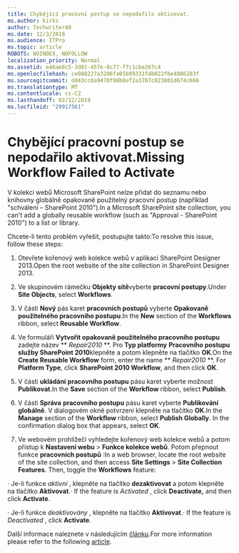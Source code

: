 ```yaml
---
title: Chybějící pracovní postup se nepodařilo aktivovat.
ms.author: kirks
author: Techwriter40
ms.date: 12/3/2018
ms.audience: ITPro
ms.topic: article
ROBOTS: NOINDEX, NOFOLLOW
localization_priority: Normal
ms.assetid: e46ae8c5-3d81-457e-8c77-f7c1cbe267c4
ms.openlocfilehash: ce088227a3206fa05b99331fdb022fbe4886203f
ms.sourcegitcommit: dd43cc0a9470f98b8ef2a3787c823801d674c666
ms.translationtype: MT
ms.contentlocale: cs-CZ
ms.lasthandoff: 02/12/2019
ms.locfileid: "29917561"
---
```

# <a name="missing-workflow-failed-to-activate"></a><span data-ttu-id="cb2c9-102">Chybějící pracovní postup se nepodařilo aktivovat.</span><span class="sxs-lookup"><span data-stu-id="cb2c9-102">Missing Workflow Failed to Activate</span></span>

<span data-ttu-id="cb2c9-103">V kolekci webů Microsoft SharePoint nelze přidat do seznamu nebo knihovny globálně opakovaně použitelný pracovní postup (například "schválení – SharePoint 2010").</span><span class="sxs-lookup"><span data-stu-id="cb2c9-103">In a Microsoft SharePoint site collection, you can't add a globally reusable workflow (such as "Approval - SharePoint 2010") to a list or library.</span></span>
  
<span data-ttu-id="cb2c9-104">Chcete-li tento problém vyřešit, postupujte takto:</span><span class="sxs-lookup"><span data-stu-id="cb2c9-104">To resolve this issue, follow these steps:</span></span> 
  
1. <span data-ttu-id="cb2c9-105">Otevřete kořenový web kolekce webů v aplikaci SharePoint Designer 2013.</span><span class="sxs-lookup"><span data-stu-id="cb2c9-105">Open the root website of the site collection in SharePoint Designer 2013.</span></span>
  
2. <span data-ttu-id="cb2c9-106">Ve skupinovém rámečku **Objekty sítě**vyberte **pracovní postupy**.</span><span class="sxs-lookup"><span data-stu-id="cb2c9-106">Under **Site Objects**, select **Workflows**.</span></span> 
  
3. <span data-ttu-id="cb2c9-107">V části **Nový** pás karet **pracovních postupů** vyberte **Opakovaně použitelného pracovního postupu**.</span><span class="sxs-lookup"><span data-stu-id="cb2c9-107">In the **New** section of the **Workflows** ribbon, select **Reusable Workflow**.</span></span> 
  
4. <span data-ttu-id="cb2c9-p101">Ve formuláři **Vytvořit opakovaně použitelného pracovního postupu** zadejte název \*\* *Repair2010* \*\*. Pro **Typ platformy** **Pracovního postupu služby SharePoint 2010**klepněte a potom klepněte na tlačítko **OK**.</span><span class="sxs-lookup"><span data-stu-id="cb2c9-p101">On the **Create Reusable Workflow** form, enter the name \*\* *Repair2010* \*\*. For **Platform Type**, click **SharePoint 2010 Workflow**, and then click **OK**.</span></span> 
  
1. <span data-ttu-id="cb2c9-110">V části **ukládání** **pracovního postupu** pásu karet vyberte možnost **Publikovat**.</span><span class="sxs-lookup"><span data-stu-id="cb2c9-110">In the **Save** section of the **Workflow** ribbon, select **Publish**.</span></span> 
  
2. <span data-ttu-id="cb2c9-p102">V části **Správa** **pracovního postupu** pásu karet vyberte **Publikování globálně**. V dialogovém okně potvrzení klepněte na tlačítko **OK**.</span><span class="sxs-lookup"><span data-stu-id="cb2c9-p102">In the **Manage** section of the **Workflow** ribbon, select **Publish Globally**. In the confirmation dialog box that appears, select **OK**.</span></span> 
  
3. <span data-ttu-id="cb2c9-p103">Ve webovém prohlížeči vyhledejte kořenový web kolekce webů a potom přístup k **Nastavení webu** \> **Funkce kolekce webů**. Potom přepnout funkce **pracovních postupů** :</span><span class="sxs-lookup"><span data-stu-id="cb2c9-p103">In a web browser, locate the root website of the site collection, and then access **Site Settings** \> **Site Collection Features**. Then, toggle the **Workflows** feature:</span></span> 
  
<span data-ttu-id="cb2c9-115">· Je-li funkce *aktivní* , klepněte na tlačítko **dezaktivovat** a potom klepněte na tlačítko **Aktivovat**.</span><span class="sxs-lookup"><span data-stu-id="cb2c9-115">· If the feature is  *Activated*  , click **Deactivate,** and then click **Activate**.</span></span> 
  
<span data-ttu-id="cb2c9-116">· Je-li funkce *deaktivovány* , klepněte na tlačítko **Aktivovat**.</span><span class="sxs-lookup"><span data-stu-id="cb2c9-116">· If the feature is  *Deactivated*  , click **Activate**.</span></span> 
  
<span data-ttu-id="cb2c9-117">Další informace naleznete v následujícím [článku](https://go.microsoft.com/fwlink/?linkid=2047770&amp;clcid=0x409).</span><span class="sxs-lookup"><span data-stu-id="cb2c9-117">For more information please refer to the following [article](https://go.microsoft.com/fwlink/?linkid=2047770&amp;clcid=0x409).</span></span>
  

